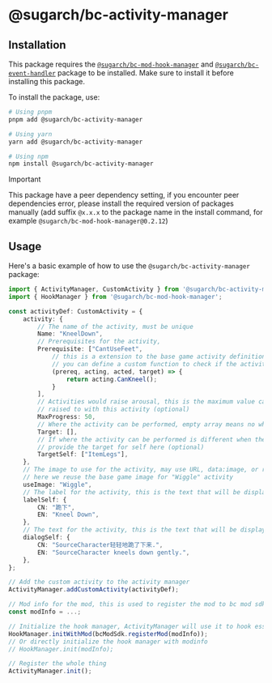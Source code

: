 # @sugarch/bc-activity-manager


## Installation

This package requires the [`@sugarch/bc-mod-hook-manager`](../mod-hook-manager/) and [`@sugarch/bc-event-handler`](../event-handler/) package to be installed. Make sure to install it before installing this package.

To install the package, use:

```bash
# Using pnpm
pnpm add @sugarch/bc-activity-manager

# Using yarn
yarn add @sugarch/bc-activity-manager

# Using npm
npm install @sugarch/bc-activity-manager
```

> [!IMPORTANT]
> This package have a peer dependency setting, if you encounter peer dependencies error, please install the required version of packages manually (add suffix `@x.x.x` to the package name in the install command, for example `@sugarch/bc-mod-hook-manager@0.2.12`)

## Usage

Here's a basic example of how to use the `@sugarch/bc-activity-manager` package:

```typescript
import { ActivityManager, CustomActivity } from '@sugarch/bc-activity-manager';
import { HookManager } from '@sugarch/bc-mod-hook-manager';

const activityDef: CustomActivity = {
    activity: {
        // The name of the activity, must be unique
        Name: "KneelDown",
        // Prerequisites for the activity,
        Prerequisite: ["CantUseFeet", 
            // this is a extension to the base game activity definition
            // you can define a custom function to check if the activity can be performed
            (prereq, acting, acted, target) => {
                return acting.CanKneel();
            }
        ],
        // Activities would raise arousal, this is the maximum value can be 
        // raised to with this activity (optional)
        MaxProgress: 50,
        // Where the activity can be performed, empty array means no where
        Target: [],
        // If where the activity can be performed is different when the activity is performed on self,
        // provide the target for self here (optional)
        TargetSelf: ["ItemLegs"],
    },
    // The image to use for the activity, may use URL, data:image, or reuse the base game image
    // here we reuse the base game image for "Wiggle" activity
    useImage: "Wiggle",
    // The label for the activity, this is the text that will be displayed in activity dialog
    labelSelf: {
        CN: "跪下",
        EN: "Kneel Down",
    },
    // The text for the activity, this is the text that will be displayed in chat log
    dialogSelf: {
        CN: "SourceCharacter轻轻地跪了下来.",
        EN: "SourceCharacter kneels down gently.",
    },
};

// Add the custom activity to the activity manager
ActivityManager.addCustomActivity(activityDef);

// Mod info for the mod, this is used to register the mod to bc mod sdk
const modInfo = ...;

// Initialize the hook manager, ActivityManager will use it to hook essential functions
HookManager.initWithMod(bcModSdk.registerMod(modInfo));
// Or directly initialize the hook manager with modinfo
// HookManager.init(modInfo);

// Register the whole thing
ActivityManager.init();
```

